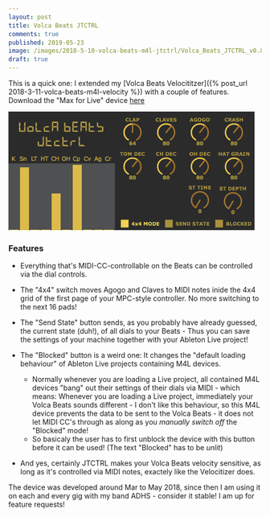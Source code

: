```yaml
---
layout: post
title: Volca Beats JTCTRL
comments: true
published: 2019-05-23
image: /images/2018-5-10-volca-beats-m4l-jtctrl/Volca_Beats_JTCTRL_v0.8.3.png
draft: true
---
```


This is a quick one: I extended my [Volca Beats Velocititzer]({% post_url 2018-3-11-volca-beats-m4l-velocity %}) with a couple of features.<br>
Download the "Max for Live" device [here](http://www.maxforlive.com/library/device/5479/volca-beats-jtctrl)<br>

![JTCTRL screenshot](/images/2018-5-10-volca-beats-m4l-jtctrl/Volca_Beats_JTCTRL_v0.8.3.png)

<a name="features"></a>
### Features

* Everything that's MIDI-CC-controllable on the Beats can be controlled via the dial controls.

* The "4x4" switch moves Agogo and Claves to MIDI notes inide the 4x4 grid of the first page of your MPC-style controller. No more switching to the next 16 pads!

* The "Send State" button sends, as you probably have already guessed, the current state (duh!), of all dials to your Beats - Thus you can save the settings of your machine together with your Ableton Live project!

* The "Blocked" button is a weird one: It changes the "default loading behaviour" of Ableton Live projects containing M4L devices.
    * Normally whenever you are loading a Live project, all contained M4L devices "bang" out their settings of their dials via MIDI - which means: Whenever you are loading a Live project, immediately your Volca Beats sounds different - I don't like this behaviour, so this M4L device prevents the data to be sent to the Volca Beats - it does not let MIDI CC's through as along as you _manually_ _switch off_ the "Blocked" mode!
    * So basicaly the user has to first unblock the device with this button before it can be used! (The text "Blocked" has to be _unlit_)

* And yes, certainly JTCTRL makes your Volca Beats velocity sensitive, as long as it's controlled via MIDI notes, exactely like the Velocitizer does.

The device was developed around Mar to May 2018, since then I am using it on each and every gig with my band ADHS - consider it stable! I am up for feature requests!
